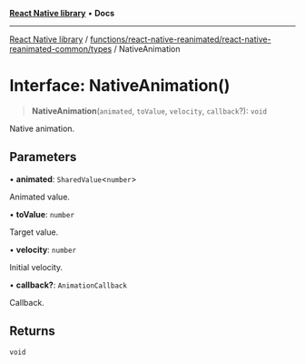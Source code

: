 [**React Native library**](../../../../../index.md) • **Docs**

***

[React Native library](../../../../../modules.md) / [functions/react-native-reanimated/react-native-reanimated-common/types](../index.md) / NativeAnimation

# Interface: NativeAnimation()

> **NativeAnimation**(`animated`, `toValue`, `velocity`, `callback`?): `void`

Native animation.

## Parameters

• **animated**: `SharedValue`\<`number`\>

Animated value.

• **toValue**: `number`

Target value.

• **velocity**: `number`

Initial velocity.

• **callback?**: `AnimationCallback`

Callback.

## Returns

`void`
